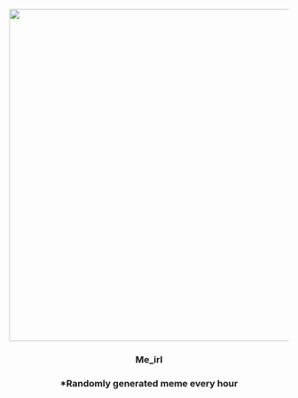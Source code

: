 <p align="center">
        <img src="https://i.redd.it/ge8ez4pc02w81.gif" width="600" height="600">
        </p>
        <h3 align="center">Me_irl</h3>
        <h3 align="center">*Randomly generated meme every hour</h3>
    